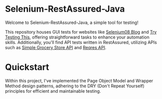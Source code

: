 # Selenium-RestAssured-Java

Welcome to Selenium-RestAssured-Java, a simple tool for testing!

This repository houses GUI tests for websites like [Selenium08 Blog](https://selenium08.blogspot.com) and [Try Testing This](https://trytestingthis.netlify.app/), offering straightforward tasks to enhance your automation skills. Additionally, you'll find API tests written in RestAssured, utilizing APIs such as [Simple Grocery Store API](https://github.com/vdespa/Postman-Complete-Guide-API-Testing/blob/main/simple-grocery-store-api.md#Status) and [Reqres API](https://reqres.in/).

# Quickstart

Within this project, I've implemented the Page Object Model and Wrapper Method design patterns, adhering to the DRY (Don't Repeat Yourself) principles for efficient and maintainable testing.
